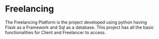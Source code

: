 # Freelancing
The Freelancing Platform is the project developed using python having Flask as a Framework and Sql as a database. This project has all the basic functionalities for Client and Freelancer to access. 
